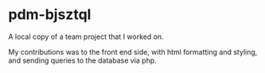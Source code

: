 # pdm-bjsztql

A local copy of a team project that I worked on.

My contributions was to the front end side, with html formatting and styling, and sending queries to the
database via php.
